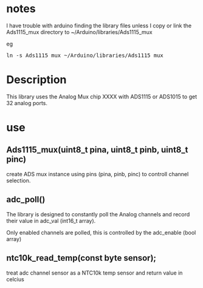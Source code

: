 # notes

I have trouble with arduino finding the library files unless I copy or link the Ads1115_mux directory to ~/Arduino/libraries/Ads1115_mux

eg

<pre>ln -s Ads1115_mux ~/Arduino/libraries/Ads1115_mux</pre>

# Description

This library uses the Analog Mux chip XXXX with ADS1115 or ADS1015 to get 32 analog ports.

# use

## Ads1115_mux(uint8_t pina, uint8_t pinb, uint8_t pinc)

create ADS mux instance using pins (pina, pinb, pinc) to controll channel selection.

## adc_poll()
The library is designed to constantly poll the Analog channels and record their value in adc_val (int16_t array).

Only enabled channels are polled, this is controlled by the adc_enable (bool array)

## ntc10k_read_temp(const byte sensor);

treat adc channel sensor as a NTC10k temp sensor and return value in celcius

